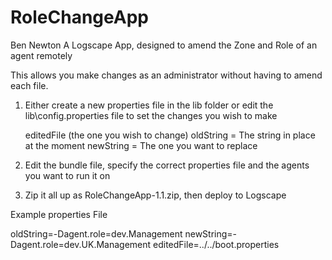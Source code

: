 # RoleChangeApp
Ben Newton
A Logscape App, designed to amend the Zone and Role of an agent remotely

This allows you make changes as an administrator without having to amend each file.

1. Either create a new properties file in the lib folder or edit the lib\config.properties file to set the changes you wish to make
   
   editedFile (the one you wish to change)
   oldString = The string in place at the moment
   newString = The one you want to replace

2. Edit the bundle file, specify the correct properties file and the agents you want to run it on

3. Zip it all up as RoleChangeApp-1.1.zip, then deploy to Logscape

Example properties File

oldString=-Dagent.role=dev.Management
newString=-Dagent.role=dev.UK.Management
editedFile=../../boot.properties
